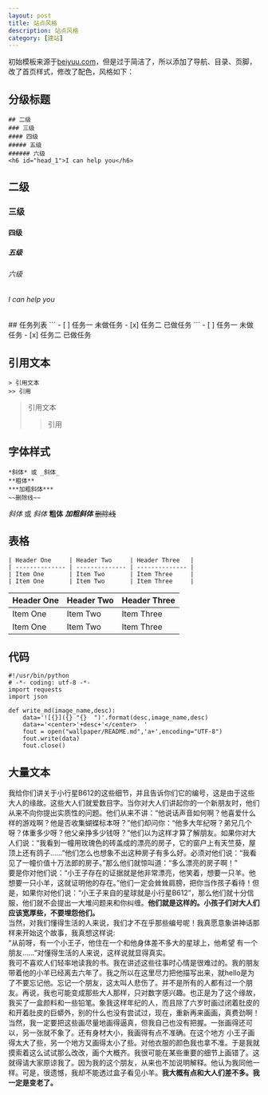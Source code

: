 ```yaml
---
layout: post
title: 站点风格
description: 站点风格
category: [建站]
---
```

初始模板来源于[beiyuu.com](http://beiyuu.com)，但是过于简洁了，所以添加了导航、目录、页脚，改了首页样式，修改了配色，风格如下： 
## 分级标题
```
## 二级
### 三级
#### 四级
##### 五级
###### 六级
<h6 id="head_1">I can help you</h6>
```
## 二级
### 三级
#### 四级
##### 五级
###### 六级
<h6 id="head_1">I can help you</h6>  
## 任务列表
```
- [ ] 任务一 未做任务
- [x] 任务二 已做任务
```
- [ ] 任务一 未做任务
- [x] 任务二 已做任务  

## 引用文本
```
> 引用文本
>> 引用
```
> 引用文本
>> 引用  

## 字体样式
```
*斜体* 或 _斜体_
**粗体**
***加粗斜体***
~~删除线~~
```
*斜体* 或 _斜体_
**粗体**
***加粗斜体***
~~删除线~~

## 表格  
```
| Header One     | Header Two     | Header Three   |
| -------------- | -------------- | -------------- |
| Item One       | Item Two       | Item Three     |
| Item One       | Item Two       | Item Three     |
```

| Header One     | Header Two     | Header Three   |
| :------------- | :------------- | :------------- |
| Item One       | Item Two       | Item Three     |
| Item One       | Item Two       | Item Three     |


## 代码
```
#!/usr/bin/python
# -*- coding: utf-8 -*-
import requests
import json

def write_md(image_name,desc):
    data='![{}]({} "{}  ")'.format(desc,image_name,desc)
    data+='<center>'+desc+'</center>  '
    fout = open("wallpaper/README.md",'a+',encoding="UTF-8")
    fout.write(data)
    fout.close()
```
## 大量文本
我给你们讲关于小行星B612的这些细节，并且告诉你们它的编号，这是由于这些大人的缘故。这些大人们就爱数目字。当你对大人们讲起你的一个新朋友时，他们从来不向你提出实质性的问题。他们从来不讲：“他说话声音如何啊？他喜爱什么样的游戏啊？他是否收集蝴蝶标本呀？”他们却问你：“他多大年纪呀？弟兄几个呀？体重多少呀？他父亲挣多少钱呀？”他们以为这样才算了解朋友。如果你对大人们说：“我看到一幢用玫瑰色的砖盖成的漂亮的房子，它的窗户上有天竺葵，屋顶上还有鸽子……”他们怎么也想象不出这种房子有多么好。必须对他们说：“我看见了一幢价值十万法郎的房子。”那么他们就惊叫道：“多么漂亮的房子啊！”  
要是你对他们说：“小王子存在的证据就是他非常漂亮，他笑着，想要一只羊。他想要一只小羊，这就证明他的存在。”他们一定会耸耸肩膀，把你当作孩子看待！但是，如果你对他们说：“小王子来自的星球就是小行星B612”，那么他们就十分信服，他们就不会提出一大堆问题来和你纠缠。**他们就是这样的。小孩子们对大人们应该宽厚些，不要埋怨他们。**  
当然，对我们懂得生活的人来说，我们才不在乎那些编号呢！我真愿意象讲神话那样来开始这个故事，我真想这样说:  
“从前呀，有一个小王子，他住在一个和他身体差不多大的星球上，他希望 有一个朋友……”对懂得生活的人来说，这样说就显得真实。   
我可不喜欢人们轻率地读我的书。我在讲述这些往事时心情是很难过的。我的朋友带着他的小羊已经离去六年了。我之所以在这里尽力把他描写出来，就hello是为了不要忘记他。忘记一个朋友，这太叫人悲伤了。并不是所有的人都有过一个朋友。再说，我也可能变成那些大人那样，只对数字感兴趣。也正是为了这个缘故，我买了一盒颜料和一些铅笔。象我这样年纪的人，而且除了六岁时画过闭着肚皮的和开着肚皮的巨蟒外，别的什么也没有尝试过，现在，重新再来画画，真费劲啊！当然，我一定要把这些画尽量地画得逼真，但我自己也没有把握。一张画得还可以，另一张就不象了。还有身材大小，我画得有点不准确。在这个地方 小王子画得太大了些，另一个地方又画得太小了些。对他衣服的颜色我也拿不准。于是我就摸索着这么试试那么改改，画个大概齐。我很可能在某些重要的细节上画错了。这就得请大家原谅我了。因为我的这个朋友，从来也不加说明解释。他认为我同他一样。可是，很遗憾，我却不能透过盒子看见小羊。**我大概有点和大人们差不多。我一定是变老了。**